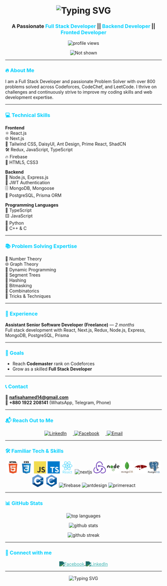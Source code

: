 <h1 align="center">
    <img src="https://readme-typing-svg.herokuapp.com?font=Fira+Code&size=30&duration=3000&pause=1000&color=00D0FF&center=true&vCenter=true&width=435&lines=Hi+there%2C+I'm+Nafis!;Welcome+to+my+GitHub!" alt="Typing SVG" />
</h1>

<h3 align="center">
    A Passionate <span style="color: rgb(0, 208, 255);">Full Stack Developer</span> || <span style="color: rgb(0, 208, 255);">Backend Developer</span> || <span style="color: rgb(0, 208, 255);">Fronted Developer</span>
</h3>

<p align="center">
    <img src="https://komarev.com/ghpvc/?username=nafis200&label=Profile%20views&color=00d0ff&style=flat" alt="profile views" />
</p>

<p align="center">
    <img src="https://i.postimg.cc/5NtM2q3y/web-development1.png" alt="Not shown" width="600" />
</p>

---

<h3 align="left" style="color: rgb(0, 208, 255);">🔥 About Me</h3>

<p>
I am a Full Stack Developer and passionate Problem Solver with over 800 problems solved across Codeforces, CodeChef, and LeetCode. I thrive on challenges and continuously strive to improve my coding skills and web development expertise.
</p>

---

<h3 align="left" style="color: rgb(0, 208, 255);">💻 Technical Skills</h3>

**Frontend**  
⚛️ React.js  
🌐 Next.js  
🎨 Tailwind CSS, DaisyUI, Ant Design, Prime React, ShadCN  
🛠️ Redux, JavaScript, TypeScript  
🔥 Firebase  
🧱 HTML5, CSS3  

**Backend**  
🚀 Node.js, Express.js  
🔐 JWT Authentication  
🗄️ MongoDB, Mongoose  
🐘 PostgreSQL, Prisma ORM  

**Programming Languages**  
💠 TypeScript  
🟨 JavaScript  
🐍 Python  
💙 C++ & C  

---

<h3 align="left" style="color: rgb(0, 208, 255);">📚 Problem Solving Expertise</h3>

🔢 Number Theory  
🌐 Graph Theory  
🔄 Dynamic Programming  
🌲 Segment Trees  
🔑 Hashing  
🔢 Bitmasking  
🎲 Combinatorics  
🧩 Tricks & Techniques  

---

<h3 align="left" style="color: rgb(0, 208, 255);">🚀 Experience</h3>

**Assistant Senior Software Developer (Freelance)** — *2 months*  
Full stack development with React, Next.js, Redux, Node.js, Express, MongoDB, PostgreSQL, Prisma

---

<h3 align="left" style="color: rgb(0, 208, 255);">🎯 Goals</h3>

- Reach **Codemaster** rank on Codeforces  
- Grow as a skilled **Full Stack Developer**  

---

<h3 align="left" style="color: rgb(0, 208, 255);">📞 Contact</h3>

📧 **nafisahamed14@gmail.com**  
📱 **+880 1922 208141** (WhatsApp, Telegram, Phone)

---
<h3 align="left" style="color: rgb(0, 208, 255);">📬 Reach Out to Me</h3>

<p align="center">
  <a href="https://www.linkedin.com/in/n-ahamed/" target="_blank" title="LinkedIn">
    <img src="https://cdn.jsdelivr.net/gh/devicons/devicon/icons/linkedin/linkedin-original.svg" alt="LinkedIn" width="40" height="40" style="margin-right: 20px;" />
  </a>
  <a href="https://www.facebook.com/nafis.iqbal.335821/" target="_blank" title="Facebook">
    <img src="https://raw.githubusercontent.com/rahuldkjain/github-profile-readme-generator/master/src/images/icons/Social/facebook.svg" alt="Facebook" width="40" height="40" style="margin-right: 20px;" />
  </a>
  <a href="mailto:nafisahamed14@gmail.com" title="Email">
    <img src="https://cdn-icons-png.flaticon.com/512/561/561127.png" alt="Email" width="40" height="40" />
  </a>
</p>

----

<h3 align="left" style="color: rgb(0, 208, 255);">🛠️ Familiar Tech & Skills</h3>

<p align="center">
    <img src="https://raw.githubusercontent.com/devicons/devicon/master/icons/html5/html5-original-wordmark.svg" alt="html5" width="40" height="40" />
    <img src="https://raw.githubusercontent.com/devicons/devicon/master/icons/css3/css3-original-wordmark.svg" alt="css3" width="40" height="40" />
    <img src="https://raw.githubusercontent.com/devicons/devicon/master/icons/javascript/javascript-original.svg" alt="javascript" width="40" height="40" />
    <img src="https://raw.githubusercontent.com/devicons/devicon/master/icons/typescript/typescript-original.svg" alt="typescript" width="40" height="40" />
    <img src="https://raw.githubusercontent.com/devicons/devicon/master/icons/react/react-original-wordmark.svg" alt="react" width="40" height="40" />
    <img src="https://cdn.worldvectorlogo.com/logos/next-js.svg" alt="nextjs" width="40" height="40" />
    <img src="https://raw.githubusercontent.com/devicons/devicon/master/icons/redux/redux-original.svg" alt="redux" width="40" height="40" />
    <img src="https://raw.githubusercontent.com/devicons/devicon/master/icons/nodejs/nodejs-original-wordmark.svg" alt="nodejs" width="40" height="40" />
    <img src="https://raw.githubusercontent.com/devicons/devicon/master/icons/mongodb/mongodb-original-wordmark.svg" alt="mongodb" width="40" height="40" />
    <img src="https://raw.githubusercontent.com/devicons/devicon/master/icons/mongoose/mongoose-original.svg" alt="mongoose" width="40" height="40" />
    <img src="https://raw.githubusercontent.com/devicons/devicon/master/icons/postgresql/postgresql-original-wordmark.svg" alt="postgresql" width="40" height="40" />
    <img src="https://raw.githubusercontent.com/devicons/devicon/master/icons/cplusplus/cplusplus-original.svg" alt="cplusplus" width="40" height="40" />
    <img src="https://raw.githubusercontent.com/devicons/devicon/master/icons/c/c-original.svg" alt="c" width="40" height="40" />
    <img src="https://www.vectorlogo.zone/logos/firebase/firebase-icon.svg" alt="firebase" width="40" height="40" />
    <img src="https://avatars.githubusercontent.com/u/121015623?s=200&v=4" alt="antdesign" width="40" height="40" title="Ant Design" />
    <img src="https://avatars.githubusercontent.com/u/1711643?s=200&v=4" alt="primereact" width="40" height="40" title="PrimeReact" />
</p>

---

<h3 align="left" style="color: rgb(0, 208, 255);">📊 GitHub Stats</h3>

<p align="center">
    <img src="https://github-readme-stats.vercel.app/api/top-langs?username=nafis200&show_icons=true&locale=en&layout=compact&theme=react&bg_color=1F222E&title_color=00D0FF&icon_color=00D0FF&text_color=FFFFFF&hide_border=true&langs_count=10" alt="top languages" />
</p>

<p align="center">
    <img src="https://github-readme-stats.vercel.app/api?username=nafis200&show_icons=true&locale=en&theme=react&bg_color=1F222E&title_color=00D0FF&icon_color=00D0FF&text_color=FFFFFF&hide_border=true" alt="github stats" />
</p>

<p align="center">
    <img src="https://github-readme-streak-stats.herokuapp.com/?user=nafis200&theme=react&background=1F222E&ring=00D0FF&fire=00D0FF&currStreakNum=FFFFFF&currStreakLabel=00D0FF&sideNums=FFFFFF&sideLabels=00D0FF&dates=FFFFFF&hide_border=true" alt="github streak" />
</p>

---

<h3 align="left" style="color: rgb(0, 208, 255);">🤝 Connect with me</h3>

<p align="center">
    <a href="https://www.facebook.com/profile.php?id=100077678432442" target="blank">
        <img align="center" src="https://raw.githubusercontent.com/rahuldkjain/github-profile-readme-generator/master/src/images/icons/Social/facebook.svg" alt="Facebook" height="30" width="40" style="filter: invert(70%) sepia(54%) saturate(463%) hue-rotate(130deg) brightness(86%) contrast(84%);" />
    </a>
    <a href="https://www.linkedin.com/in/n-ahamed/" target="blank">
        <img align="center" src="https://i.postimg.cc/GhxyJrw9/317750-linkedin-icon.png" alt="LinkedIn" height="30" width="40" style="filter: invert(70%) sepia(54%) saturate(463%) hue-rotate(130deg) brightness(86%) contrast(84%);" />
    </a>
</p>

---

<p align="center">
    <img src="https://readme-typing-svg.herokuapp.com?font=Fira+Code&size=18&duration=2000&pause=1000&color=00D0FF&center=true&vCenter=true&width=800&lines=The+only+way+to+do+great+work+is+to+love+what+you+do.+-+Steve+Jobs" alt="Typing SVG" />
</p>
